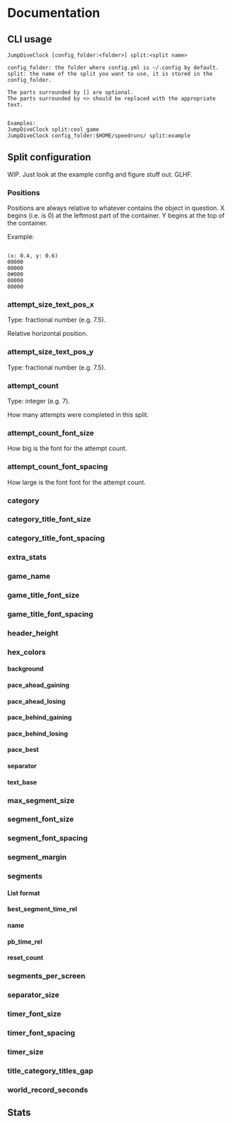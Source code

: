 # Documentation

## CLI usage

```text
JumpDiveClock [config_folder:<folder>] split:<split name>

config_folder: the folder where config.yml is ~/.config by default.
split: the name of the split you want to use, it is stored in the config_folder.

The parts surrounded by [] are optional.
The parts surrounded by <> should be replaced with the appropriate text.


Examples:
JumpDiveClock split:cool_game
JumpDiveClock config_folder:$HOME/speedruns/ split:example
```

## Split configuration

WIP. Just look at the example config and figure stuff out. GLHF.

### Positions

Positions are always relative to whatever contains the object in question.
X begins (i.e. is 0) at the leftmost part of the container.
Y begins at the top of the container.

Example:

```none

(x: 0.4, y: 0.6)
00000
00000
0#000
00000
00000

```

### attempt_size_text_pos_x

Type: fractional number (e.g. 7.5).

Relative horizontal position.

### attempt_size_text_pos_y

Type: fractional number (e.g. 7.5).

### attempt_count

Type: integer (e.g. 7).

How many attempts were completed in this split.

### attempt_count_font_size

How big is the font for the attempt count.

### attempt_count_font_spacing

How large is the font font for the attempt count.

### category

### category_title_font_size

### category_title_font_spacing

### extra_stats

### game_name

### game_title_font_size

### game_title_font_spacing

### header_height

### hex_colors

#### background

#### pace_ahead_gaining

#### pace_ahead_losing

#### pace_behind_gaining

#### pace_behind_losing

#### pace_best

#### separator

#### text_base

### max_segment_size

### segment_font_size

### segment_font_spacing

### segment_margin

### segments

#### List format

#### best_segment_time_rel

#### name

#### pb_time_rel

#### reset_count

### segments_per_screen

### separator_size

### timer_font_size

### timer_font_spacing

### timer_size

### title_category_titles_gap

### world_record_seconds

## Stats
